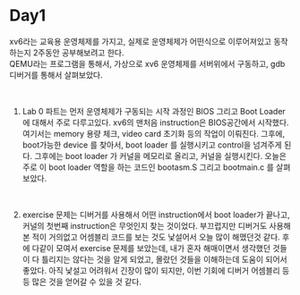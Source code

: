 # Day1  
xv6라는 교육용 운영체제를 가지고, 실제로 운영체제가 어떤식으로 이루어져있고 동작하는지 2주동안 공부해보려고 한다.  
QEMU라는 프로그램을 통해서, 가상으로 xv6 운영체제를 서버위에서 구동하고, gdb 디버거를 통해서 살펴보았다. 

<br>

1. Lab 0 파트는 먼저 운영체제가 구동되는 시작 과정인 BIOS 그리고 Boot Loader 에 대해서 주로 다루고있다. xv6의 맨처음 instruction은 BIOS공간에서 시작했다. 여기서는 memory 용량 체크, video card 초기화 등의 작업이 이뤄진다. 그후에, boot가능한 device 를 찾아서, boot loader 를 실행시키고 control을 넘겨주게 된다. 그후에는 boot loader 가 커널을 메모리로 올리고, 커널을 실행시킨다. 오늘은 주로 이 boot loader 역할을 하는 코드인 bootasm.S 그리고 bootmain.c 를 살펴보았다. 
<br>

2. exercise 문제는 디버거를 사용해서 어떤 instruction에서 boot loader가 끝나고, 커널의 첫번째 instruction은 무엇인지 찾는 것이었다. 부끄럽지만 디버거도 사용해본 적이 거의없고 어셈블리 코드를 보는 것도 낯설어서 오늘 많이 해맸던것 같다. 후에 다같이 모여서 exercise 문제를 보았는데, 내가 혼자 해매이면서 생각했던 것들이 다 틀리지는 않다는 것을 알게 되었고, 몰랐던 것들을 이해하는데 도움이 되어서 좋았다. 아직 낯설고 어려워서 긴장이 많이 되지만, 이번 기회에 디버거 어셈블리 등등 많은 것을 얻어갈 수 있을 것 같다. 
<br>
